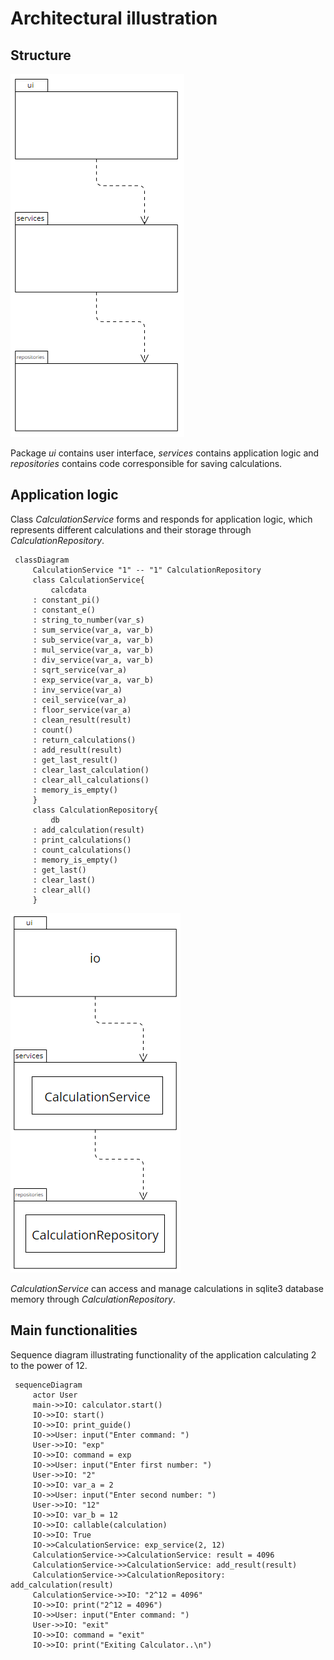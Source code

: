 # Architectural illustration

## Structure

![Package Structure](./photos/architecture-package.png)

Package _ui_ contains user interface, _services_ contains application logic and _repositories_ contains code corresponsible for saving calculations.

## Application logic

Class _CalculationService_ forms and responds for application logic, which represents different calculations and their storage through _CalculationRepository_.

```mermaid
 classDiagram
     CalculationService "1" -- "1" CalculationRepository
     class CalculationService{
         calcdata
     : constant_pi()
     : constant_e()
     : string_to_number(var_s)
     : sum_service(var_a, var_b)
     : sub_service(var_a, var_b)
     : mul_service(var_a, var_b)
     : div_service(var_a, var_b)
     : sqrt_service(var_a)
     : exp_service(var_a, var_b)
     : inv_service(var_a)
     : ceil_service(var_a)
     : floor_service(var_a)
     : clean_result(result)
     : count()
     : return_calculations()
     : add_result(result)
     : get_last_result()
     : clear_last_calculation()
     : clear_all_calculations()
     : memory_is_empty()
     }
     class CalculationRepository{
         db
     : add_calculation(result)
     : print_calculations()
     : count_calculations()
     : memory_is_empty()
     : get_last()
     : clear_last()
     : clear_all()
     }
```

![Package Structure and Classes](./photos/architecture-package-and-classes.png)

_CalculationService_ can access and manage calculations in sqlite3 database memory through _CalculationRepository_.

## Main functionalities

Sequence diagram illustrating functionality of the application calculating 2 to the power of 12.

```mermaid
 sequenceDiagram
     actor User
     main->>IO: calculator.start()
     IO->>IO: start()
     IO->>IO: print_guide()
     IO->>User: input("Enter command: ")
     User->>IO: "exp"
     IO->>IO: command = exp
     IO->>User: input("Enter first number: ")
     User->>IO: "2"
     IO->>IO: var_a = 2
     IO->>User: input("Enter second number: ")
     User->>IO: "12"
     IO->>IO: var_b = 12
     IO->>IO: callable(calculation)
     IO->>IO: True
     IO->>CalculationService: exp_service(2, 12)
     CalculationService->>CalculationService: result = 4096
     CalculationService->>CalculationService: add_result(result)
     CalculationService->>CalculationRepository: add_calculation(result) 
     CalculationService->>IO: "2^12 = 4096"
     IO->>IO: print("2^12 = 4096")
     IO->>User: input("Enter command: ")
     User->>IO: "exit"
     IO->>IO: command = "exit"
     IO->>IO: print("Exiting Calculator..\n")
```
